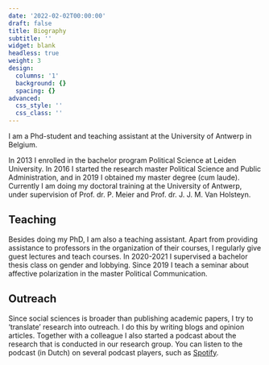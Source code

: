 ```yaml
---
date: '2022-02-02T00:00:00'
draft: false
title: Biography
subtitle: ''
widget: blank
headless: true
weight: 3
design:
  columns: '1'
  background: {}
  spacing: {}
advanced:
  css_style: ''
  css_class: ''
---
```


I am a Phd-student and teaching assistant at the University of Antwerp in Belgium. 

In 2013 I enrolled in the bachelor program Political Science at Leiden University. In 2016 I started the research master Political Science and Public Administration, and in 2019 I obtained my master degree (cum laude). Currently I am doing my doctoral training at the University of Antwerp, under supervision of Prof. dr. P. Meier and Prof. dr. J. J. M. Van Holsteyn.

## Teaching
Besides doing my PhD, I am also a teaching assistant. Apart from providing assistance to professors in the organization of their courses, I regularly give guest lectures and teach courses. In 2020-2021 I supervised a bachelor thesis class on gender and lobbying. Since 2019 I teach a seminar about affective polarization in the master Political Communication. 

## Outreach
Since social sciences is broader than publishing academic papers, I try to ‘translate’ research into outreach. I do this by writing blogs and opinion articles. Together with a colleague I also started a podcast about the research that is conducted in our research group. You can listen to the podcast (in Dutch) on several podcast players, such as [Spotify]('https://open.spotify.com/show/5Zcl08yq5dCD9lnIjATF5x?si=3c4326e136ba4e8a' 'Go to Spotify'). 
